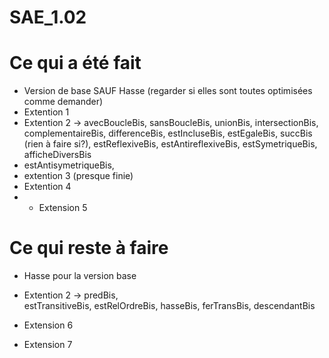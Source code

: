 # SAE_1.02

# Ce qui a été fait

- Version de base SAUF Hasse (regarder si elles sont toutes optimisées comme demander)
- Extention 1
- Extention 2 -> avecBoucleBis, sansBoucleBis, unionBis, intersectionBis,
complementaireBis, differenceBis, estIncluseBis, estEgaleBis, 
succBis (rien à faire si?),
estReflexiveBis, estAntireflexiveBis, estSymetriqueBis, afficheDiversBis
- estAntisymetriqueBis,
- extention 3 (presque finie)
- Extention 4 
- - Extension 5

# Ce qui reste à faire

- Hasse pour la version base
- Extention 2 ->  predBis,   
estTransitiveBis, estRelOrdreBis, hasseBis, ferTransBis, descendantBis


- Extension 6
- Extension 7
